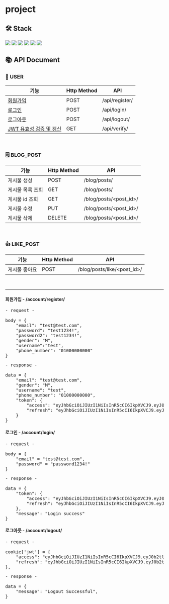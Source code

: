 # project

## 🛠 Stack
<img src="https://img.shields.io/badge/Python-blue?style=flat-square&logo=python&logoColor=white"/> <img src="https://img.shields.io/badge/Django-0C3C26?style=flat-square&logo=django&logoColor=white"/> <img src="https://img.shields.io/badge/MySQL-4479A1?style=flat-square&logo=MySQL&logoColor=white"/> <img src="https://img.shields.io/badge/DRF-red?style=flat-square&logo=django&logoColor=white"/> <img src="https://img.shields.io/badge/pytest-0A9EDC?style=flat-square&logo=pytest&logoColor=white"/> <img src="https://img.shields.io/badge/simple_jwt-black?style=flat-square&logo=JSON Web Tokens&logoColor=white"/>

## 📚 API Document
### 👤 USER
| 기능                                                                                                                                   |Http Method| API          |
|--------------------------------------------------------------------------------------------------------------------------------------|---|--------------|
| [회원가입](https://github.com/junhopark97/project/blob/447ec70c84b6d691787d9fc55c3343557541db5b/accounts/serializers.py#L19)             |POST| /api/register/ |
| [로그인](https://github.com/junhopark97/project/blob/447ec70c84b6d691787d9fc55c3343557541db5b/accounts/views.py#L17)                    |POST| /api/login/    |
| [로그아웃](https://github.com/junhopark97/project/blob/447ec70c84b6d691787d9fc55c3343557541db5b/accounts/views.py#L69)                   |POST| /api/logout/   |
| [JWT 유효성 검증 및 갱신](https://github.com/junhopark97/project/blob/447ec70c84b6d691787d9fc55c3343557541db5b/accounts/serializers.py#L100) |GET| /api/verify/   |

<br />

### 🗒 BLOG_POST
| 기능 |Http Method| API |
|-----|---|------|
| 게시물 생성 |POST| /blog/posts/ |
| 게시물 목록 조회 |GET| /blog/posts/ |
| 게시물 id 조회 |GET| /blog/posts/<post_id>/ |
| 게시물 수정 |PUT| /blog/posts/<post_id>/ |
| 게시물 삭제 |DELETE| /blog/posts/<post_id>/ |

<br />

### 👍 LIKE_POST
| 기능 |Http Method| API |
|-----|---|------|
| 게시물 좋아요 |POST| /blog/posts/like/<post_id>/ |


<br />

<hr/>

#### 회원가입 - /account/register/
<pre>
- request -

body = {
    "email": "test@test.com",
    "password": "test1234!",
    "password2": "test1234!",
    "gender": "M",
    "username":"test",
    "phone_number": "01000000000"
}
</pre>

<pre>
- response -

data = {
    "email": "test@test.com",
    "gender": "M",
    "username": "test",
    "phone_number": "01000000000",
    "token": {
        "access": "eyJhbGciOiJIUzI1NiIsInR5cCI6IkpXVCJ9.eyJ0b2tlbl90JpYXQiOjE2ODEzNjcxOD]5MWUyYjU5M2Y4MjYzYzZjIiwidXNlcl9pZCI6IjUiLCJlbWFpbCI6InRlc3Q0QHRlc3QuY29tIn0.obumny21TkFgUZubsZ8zIhRqXnii5lH4grwTI1zK2FY",
        "refresh": "eyJhbGciOiJIUzI1NiIsInR5cCI6IkpXVCJ9.eyJ0b2tlbl90zUUxNjM1YjE0NDI3ODI5M2RiMTFlMTBkMmIyNyIsInVzZXJfaWQiOiI1IiwiZW1haWwiOiJ0ZXN0NEB0ZXN0LmNvbSJ9.lI2b53ojDG1D4nc0jFtwkg1myYIM12UHv7H9enNh0U8"
    }
}
</pre>

#### 로그인 - /account/login/
<pre>
- request -

body = {
    "email" = "test@test.com",
    "password" = "password1234!"
}
</pre>
<pre>
- response -

data = {
    "token": {
        "access": "eyJhbGciOiJIUzI1NiIsInR5cCI6IkpXVCJ9.eyJ0b2tlbl90JpYXQiOjE2ODEzNjcxOD]5MWUyYjU5M2Y4MjYzYzZjIiwidXNlcl9pZCI6IjUiLCJlbWFpbCI6InRlc3Q0QHRlc3QuY29tIn0.obumny21TkFgUZubsZ8zIhRqXnii5lH4grwTI1zK2FY",
        "refresh": "eyJhbGciOiJIUzI1NiIsInR5cCI6IkpXVCJ9.eyJ0b2tlbl90zUUxNjM1YjE0NDI3ODI5M2RiMTFlMTBkMmIyNyIsInVzZXJfaWQiOiI1IiwiZW1haWwiOiJ0ZXN0NEB0ZXN0LmNvbSJ9.lI2b53ojDG1D4nc0jFtwkg1myYIM12UHv7H9enNh0U8"
    },
    "message": "Login success"
}
</pre>

#### 로그아웃 - /account/logout/
<pre>
- request -

cookie['jwt'] = {
    "access": "eyJhbGciOiJIUzI1NiIsInR5cCI6IkpXVCJ9.eyJ0b2tlbl90JpYXQiOjE2ODEzNjcxOD]5MWUyYjU5M2Y4MjYzYzZjIiwidXNlcl9pZCI6IjUiLCJlbWFpbCI6InRlc3Q0QHRlc3QuY29tIn0.obumny21TkFgUZubsZ8zIhRqXnii5lH4grwTI1zK2FY",
    "refresh": "eyJhbGciOiJIUzI1NiIsInR5cCI6IkpXVCJ9.eyJ0b2tlbl90zUUxNjM1YjE0NDI3ODI5M2RiMTFlMTBkMmIyNyIsInVzZXJfaWQiOiI1IiwiZW1haWwiOiJ0ZXN0NEB0ZXN0LmNvbSJ9.lI2b53ojDG1D4nc0jFtwkg1myYIM12UHv7H9enNh0U8"
},
</pre>
<pre>
- response -

data = {
    "message": "Logout Successful",
}
</pre>
